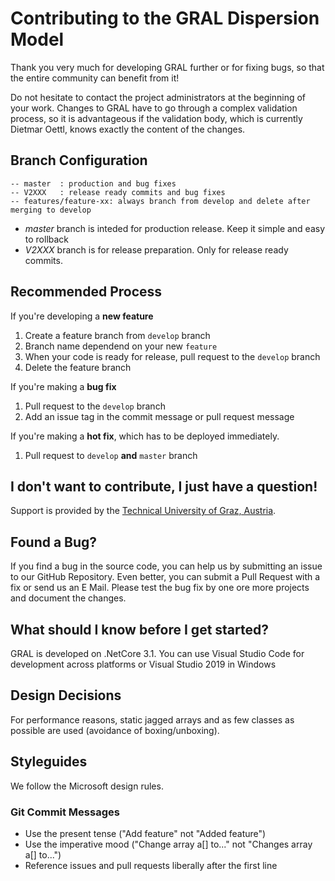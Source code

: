 # Contributing to the GRAL Dispersion Model
Thank you very much for developing GRAL further or for fixing bugs, so that the entire community can benefit from it!

Do not hesitate to contact the project administrators at the beginning of your work. Changes to GRAL have to go through a complex validation
 process, so it is advantageous if the validation body, which is currently Dietmar Oettl, knows exactly the content of the changes.

## Branch Configuration

```
-- master  : production and bug fixes
-- V2XXX   : release ready commits and bug fixes
-- features/feature-xx: always branch from develop and delete after merging to develop
```

- *master* branch is inteded for production release. Keep it simple and easy to rollback
- *V2XXX*  branch is for release preparation. Only for release ready commits.


## Recommended Process

If you're developing a **new feature**

1. Create a feature branch from `develop` branch
2. Branch name dependend on your new `feature`
3. When your code is ready for release, pull request to the `develop` branch
4. Delete the feature branch


If you're making a **bug fix**

1. Pull request to the `develop` branch
2. Add an issue tag in the commit message or pull request message

If you're making a **hot fix**, which has to be deployed immediately.
1. Pull request to `develop` **and** `master` branch

## I don't want to contribute, I just have a question!
Support is provided by the [Technical University of Graz, Austria](http://lampz.tugraz.at/~gral/). 

## Found a Bug?
If you find a bug in the source code, you can help us by submitting an issue to our GitHub Repository. Even better, you can submit a Pull Request with a fix or send us an E Mail.
Please test the bug fix by one ore more projects and document the changes.

## What should I know before I get started?
GRAL is developed on .NetCore 3.1. You can use Visual Studio Code for development across platforms or Visual Studio 2019 in Windows

## Design Decisions
For performance reasons, static jagged arrays and as few classes as possible are used (avoidance of boxing/unboxing). 

## Styleguides
We follow the Microsoft design rules.

### Git Commit Messages
* Use the present tense ("Add feature" not "Added feature")
* Use the imperative mood ("Change array a[] to..." not "Changes array a[] to...")
* Reference issues and pull requests liberally after the first line

